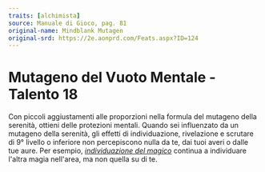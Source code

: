 ```yaml
---
traits: [alchimista]
source: Manuale di Gioco, pag. 81
original-name: Mindblank Mutagen
original-srd: https://2e.aonprd.com/Feats.aspx?ID=124
---
```


# Mutageno del Vuoto Mentale - Talento 18

Con piccoli aggiustamenti alle proporzioni nella formula del mutageno della
serenità, ottieni delle protezioni mentali. Quando sei influenzato da un
mutageno della serenità, gli effetti di individuazione, rivelazione e scrutare
di 9° livello o inferiore non percepiscono nulla da te, dai tuoi averi o dalle
tue aure. Per esempio,
_[individuazione del magico](/incantesimi/individuazione-del-magico)_ continua a
individuare l'altra magia nell'area, ma non quella su di te.
